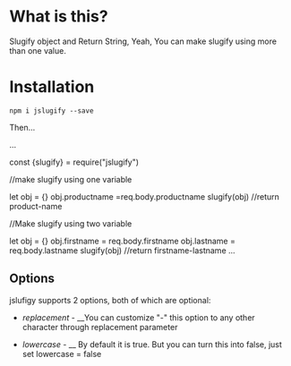 
# What is this?
Slugify object and Return String, Yeah, You can make slugify using more than one value. 




# Installation

`npm i jslugify --save`

Then...

...

const {slugify} = require("jslugify")

//make slugify using one variable

let obj = {}
obj.productname =req.body.productname
slugify(obj) //return product-name

//Make slugify using two variable

let obj = {}
obj.firstname = req.body.firstname
obj.lastname = req.body.lastname
slugify(obj) //return firstname-lastname
...

## Options
jslufigy supports 2 options, both of which are optional:
* *replacement* - __You can customize "-" this option to any other     character through replacement  parameter

* *lowercase* - __ By default it is true. But you can turn this into false, just set lowercase = false
